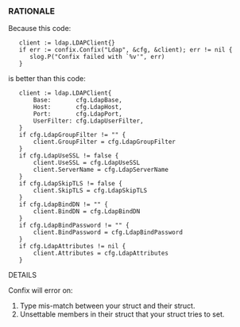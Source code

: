 ### RATIONALE

Because this code:

```golang
   client := ldap.LDAPClient{}
   if err := confix.Confix("Ldap", &cfg, &client); err != nil {
      slog.P("Confix failed with `%v'", err)
   }
```

is better than this code:

```golang
   client := ldap.LDAPClient{
       Base:       cfg.LdapBase,
       Host:       cfg.LdapHost,
       Port:       cfg.LdapPort,
       UserFilter: cfg.LdapUserFilter,
   }
   if cfg.LdapGroupFilter != "" {
       client.GroupFilter = cfg.LdapGroupFilter
   }
   if cfg.LdapUseSSL != false {
       client.UseSSL = cfg.LdapUseSSL
       client.ServerName = cfg.LdapServerName
   }
   if cfg.LdapSkipTLS != false {
       client.SkipTLS = cfg.LdapSkipTLS
   }
   if cfg.LdapBindDN != "" {
       client.BindDN = cfg.LdapBindDN
   }
   if cfg.LdapBindPassword != "" {
       client.BindPassword = cfg.LdapBindPassword
   }
   if cfg.LdapAttributes != nil {
       client.Attributes = cfg.LdapAttributes
   }
```


DETAILS

Confix will error on: 

1. Type mis-match between your struct and their struct.
1. Unsettable members in their struct that your struct tries to set.

